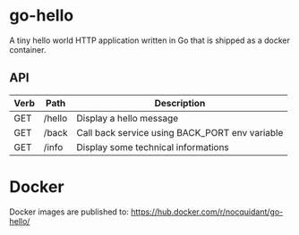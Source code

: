 # go-hello

A tiny hello world HTTP application written in Go that is shipped as a docker container.

## API 

| Verb | Path   | Description |
| ---- | ------ | ----------- |
| GET  | /hello | Display a hello message |
| GET  | /back  | Call back service using BACK_PORT env variable |
| GET  | /info  | Display some technical informations |

# Docker

Docker images are published to: https://hub.docker.com/r/nocquidant/go-hello/